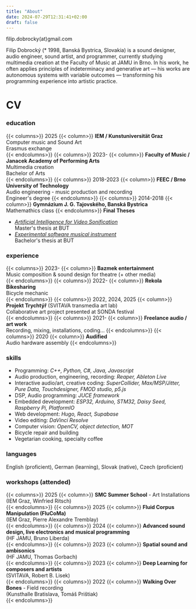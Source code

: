 ```yaml
---
title: "About"
date: 2024-07-29T12:31:41+02:00
draft: false
---
```


filip.dobrocky(at)gmail.com

Filip Dobrocký (\* 1998, Banská Bystrica, Slovakia) is a sound designer, audio engineer, sound artist, and programmer, currently studying multimedia creation at the Faculty of Music at JAMU in Brno. In his work, he often applies principles of indeterminacy and generative art &mdash; his works are autonomous systems with variable outcomes &mdash; transforming his programming experience into artistic practice.

# CV

### education
{{< columns>}}
2025
{{< column>}}
**IEM / Kunstuniversität Graz**  
Computer music and Sound Art  
Erasmus exchange  
{{< endcolumns>}}
{{< columns>}}
2023-
{{< column>}}
**Faculty of Music / Janacek Academy of Performing Arts**  
Multimedia creation  
Bachelor of Arts  
{{< endcolumns>}}
{{< columns>}}
2018-2023
{{< column>}}
**FEEC / Brno University of Technology**  
Audio engineering - music production and recording  
Engineer's degree
{{< endcolumns>}}
{{< columns>}}
2014-2018
{{< column>}}
**Gymnázium J. G. Tajovského, Banská Bystrica**  
Mathemathics class
{{< endcolumns>}}
**Final Theses**
- [*Artificial Intelligence for Video Sonification*](https://www.vut.cz/en/students/final-thesis/detail/151162)  
Master's thesis at BUT
- [*Experimental software musical instrument*](https://www.vut.cz/en/students/final-thesis/detail/133499)  
Bachelor's thesis at BUT

### experience

{{< columns>}}
2023-
{{< column>}}
**Bazmek entertainment**  
Music composition & sound design for theatre (+ other media)  
{{< endcolumns>}}
{{< columns>}}
2022-
{{< column>}}
**Rekola Bikesharing**  
Bicycle mechanic  
{{< endcolumns>}}
{{< columns>}}
2022, 2024, 2025
{{< column>}}
**Projekt Trychtýř** (SVITAVA transmedia art lab)  
Collaborative art project presented at SONDA festival  
{{< endcolumns>}}
{{< columns>}}
2021-
{{< column>}}
**Freelance audio / art work**  
Recording, mixing, installations, coding...
{{< endcolumns>}}
{{< columns>}}
2020
{{< column>}}
**Audified**  
Audio hardware assembly
{{< endcolumns>}}

### skills

- Programming: *C++, Python, C#, Java, Javascript*  
- Audio production, engineering, recording: *Reaper, Ableton Live*
- Interactive audio/art, creative coding: *SuperCollider, Max/MSP/Jitter, Pure Data, Touchdesigner, FMOD studio, p5.js*
- DSP, Audio programming: *JUCE framework*
- Embedded development: *ESP32, Arduino, STM32, Daisy Seed, Raspberry Pi, PlatformIO*
- Web development: *Hugo, React, Supabase*
- Video editing: *DaVinci Resolve*
- Computer vision: *OpenCV, object detection, MOT*
- Bicycle repair and building
- Vegetarian cooking, specialty coffee


### languages
English (proficient), German (learning), Slovak (native), Czech (proficient)

### workshops (attended)

{{< columns>}}
2025
{{< column>}}
**SMC Summer School** - Art Installations     
(IEM Graz, Winfried Ritsch)  
{{< endcolumns>}}
{{< columns>}}
2025
{{< column>}}
**Fluid Corpus Manipulation (FluCoMa)**     
(IEM Graz, Pierre Alexandre Tremblay)  
{{< endcolumns>}}
{{< columns>}}
2024
{{< column>}}
**Advanced sound design, live electronics and musical programming**     
(HF JAMU, Bruno Liberda)  
{{< endcolumns>}}
{{< columns>}}
2023
{{< column>}}
**Spatial sound and ambisonics**  
(HF JAMU, Thomas Gorbach)  
{{< endcolumns>}}
{{< columns>}}
2023
{{< column>}}
**Deep Learning for composers and artists**  
(SVITAVA, Robert B. Lisek)  
{{< endcolumns>}}
{{< columns>}}
2022
{{< column>}}
**Walking Over Bones** - Field recording  
(Kunsthalle Bratislava, Tomáš Prištiak)  
{{< endcolumns>}}
